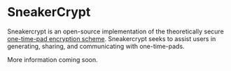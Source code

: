# SneakerCrypt
Sneakercrypt is an open-source implementation of the theoretically secure [one-time-pad encryption scheme](https://en.wikipedia.org/wiki/One-time_pad). Sneakercrypt seeks to assist users in generating, sharing, and communicating with one-time-pads.

More information coming soon.
